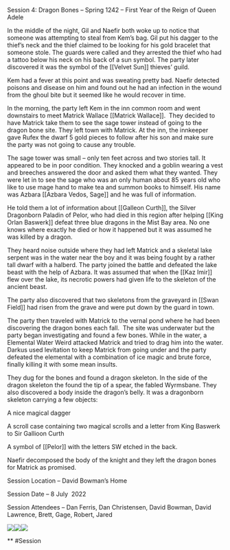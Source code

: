 Session 4: Dragon Bones – Spring 1242 – First Year of the Reign of Queen Adele 

In the middle of the night, Gil and Naefir both woke up to notice that someone was attempting to steal from Kem’s bag. Gil put his dagger to the thief’s neck and the thief claimed to be looking for his gold bracelet that someone stole. The guards were called and they arrested the thief who had a tattoo below his neck on his back of a sun symbol. The party later discovered it was the symbol of the [[Velvet Sun]] thieves’ guild.  

Kem had a fever at this point and was sweating pretty bad. Naefir detected poisons and disease on him and found out he had an infection in the wound from the ghoul bite but it seemed like he would recover in time.

In the morning, the party left Kem in the inn common room and went downstairs to meet Matrick Wallace [[Matrick Wallace]].  They decided to have Matrick take them to see the sage tower instead of going to the dragon bone site. They left town with Matrick. At the inn, the innkeeper gave Rufex the dwarf 5 gold pieces to follow after his son and make sure the party was not going to cause any trouble. 

The sage tower was small – only ten feet across and two stories tall. It appeared to be in poor condition. They knocked and a goblin wearing a vest and breeches answered the door and asked them what they wanted. They were let in to see the sage who was an only human about 85 years old who like to use mage hand to make tea and summon books to himself. His name was Azbara [[Azbara Vedos, Sage]] and he was full of information.

He told them a lot of information about [[Galleon Curth]], the Silver Dragonborn Paladin of Pelor, who had died in this region after helping [[King Orlan Baswerk]] defeat three blue dragons in the Mist Bay area. No one knows where exactly he died or how it happened but it was assumed he was killed by a dragon.

They heard noise outside where they had left Matrick and a skeletal lake serpent was in the water near the boy and it was being fought by a rather tall dwarf with a halberd. The party joined the battle and defeated the lake beast with the help of Azbara. It was assumed that when the [[Kaz Imir]] flew over the lake, its necrotic powers had given life to the skeleton of the ancient beast. 

The party also discovered that two skeletons from the graveyard in [[Swan Field]] had risen from the grave and were put down by the guard in town.

The party then traveled with Matrick to the vernal pond where he had been discovering the dragon bones each fall.  The site was underwater but the party began investigating and found a few bones. While in the water, a Elemental Water Weird attacked Matrick and tried to drag him into the water. Darkus used levitation to keep Matrick from going under and the party defeated the elemental with a combination of ice magic and brute force, finally killing it with some mean insults.

They dug for the bones and found a dragon skeleton. In the side of the dragon skeleton the found the tip of a spear, the fabled Wyrmsbane. They also discovered a body inside the dragon’s belly. It was a dragonborn skeleton carrying a few objects:

A nice magical dagger

A scroll case containing two magical scrolls and a letter from King Baswerk to Sir Gallioon Curth

A symbol of [[Pelor]] with the letters SW etched in the back.

Naefir decomposed the body of the knight and they left the dragon bones for Matrick as promised.

Session Location – David Bowman’s Home

Session Date – 8 July  2022

Session Attendees – Dan Ferris, Dan Christensen, David Bowman, David Lawrence, Brett, Gage, Robert, Jared

  

![](https://lh4.googleusercontent.com/974x7neHxO4Z-9aES7jsdqD8cxIEG4lvd95RJWBgrLRb1SWXg17-IQPPuhSmbnO5UyLEw4OBLzpsVaiGckxqv2rAolQElLp0guudh3b4_aqxdEWOuGa7vezgv6Q1UD4P5Pv77uQjj-VbJgLP0n0CoLlV1E-8k64YJaoyAzW6oPIU64NntpZ79PaSIw)![](https://lh5.googleusercontent.com/mYo96r-cCnJlHbVKxbQbK4qevOKrxy0cW40-VSluQGmpmtx76nyZFn4WQd8p5nE1hORnIUhmuQn3AAN7VCW0Ar48fa4lvYO_D-P9GHxmmVHqG5AGTIWel8s40Uaep32K93KYtF_2Oa8v8wBjcj00DGftg9QpGk4qjGKBzXrcCZj8alcnKSwPf7MrIg)![](https://lh4.googleusercontent.com/ND9RgxPoe227XT4Z6ApCEdDistReiV_razRoWqMwL0Gsy8ZkbuqQn4rjIo4Y5wWYthMPNOvUZpJKOgOmsD67cMKCnluS2SZLfiljXcglf7owcRnUhNyg_VhQIogezFLsPT90fdiwgD2WyDSFtD59p_hipK-8SeoU6Ir-2LETcYCWYZRsf5kHC6UNcQ)

  
**
#Session